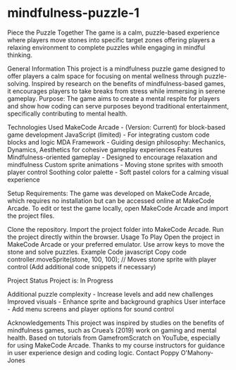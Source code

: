 # mindfulness-puzzle-1
Piece the Puzzle Together
The game is a calm, puzzle-based experience where players move stones into specific target zones offering players a relaxing environment to complete puzzles while engaging in mindful thinking.

General Information
This project is a mindfulness puzzle game designed to offer players a calm space for focusing on mental wellness through puzzle-solving. Inspired by research on the benefits of mindfulness-based games, it encourages players to take breaks from stress while immersing in serene gameplay.
Purpose: The game aims to create a mental respite for players and show how coding can serve purposes beyond traditional entertainment, specifically contributing to mental health.

Technologies Used
MakeCode Arcade - (Version: Current) for block-based game development
JavaScript (limited) - For integrating custom code blocks and logic
MDA Framework - Guiding design philosophy: Mechanics, Dynamics, Aesthetics for cohesive gameplay experiences
Features
Mindfulness-oriented gameplay - Designed to encourage relaxation and mindfulness
Custom sprite animations - Moving stone sprites with smooth player control
Soothing color palette - Soft pastel colors for a calming visual experience


Setup
Requirements: The game was developed on MakeCode Arcade, which requires no installation but can be accessed online at MakeCode Arcade.
To edit or test the game locally, open MakeCode Arcade and import the project files.

Clone the repository.
Import the project folder into MakeCode Arcade.
Run the project directly within the browser.
Usage
To Play
Open the project in MakeCode Arcade or your preferred emulator.
Use arrow keys to move the stone and solve puzzles.
Example Code
javascript
Copy code
controller.moveSprite(stone, 100, 100); 
// Moves stone sprite with player control
(Add additional code snippets if necessary)

Project Status
Project is: In Progress


Additional puzzle complexity - Increase levels and add new challenges
Improved visuals - Enhance sprite and background graphics
User interface - Add menu screens and player options for sound control

Acknowledgements
This project was inspired by studies on the benefits of mindfulness games, such as Cruea’s (2019) work on gaming and mental health.
Based on tutorials from GamefromScratch on YouTube, especially for using MakeCode Arcade.
Thanks to my course instructors for guidance in user experience design and coding logic.
Contact
Poppy O'Mahony-Jones


